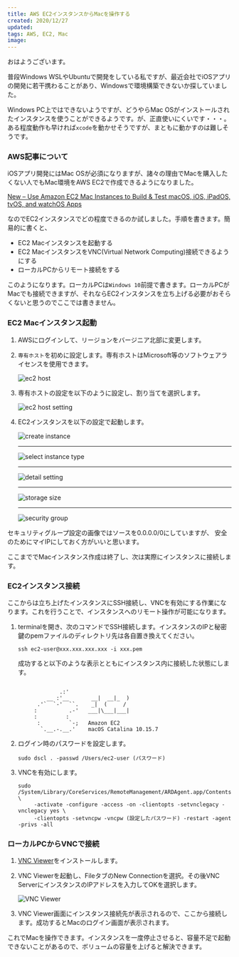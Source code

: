 ```yaml
---
title: AWS EC2インスタンスからMacを操作する
created: 2020/12/27
updated:
tags: AWS, EC2, Mac
image: 
---
```


おはようございます。

普段Windows WSLやUbuntuで開発をしている私ですが、最近会社でiOSアプリの開発に若干携わることがあり、Windowsで環境構築できないか探していました。

Windows PC上ではできないようですが、どうやらMac OSがインストールされたインスタンスを使うことができるようです。が、正直使いにくいです・・・。ある程度動作も早ければ`xcode`を動かせそうですが、まともに動かすのは難しそうです。

### AWS記事について
iOSアプリ開発にはMac OSが必須になりますが、諸々の理由でMacを購入したくない人でもMac環境をAWS EC2で作成できるようになりました。

[New – Use Amazon EC2 Mac Instances to Build & Test macOS, iOS, iPadOS, tvOS, and watchOS Apps](https://aws.amazon.com/jp/blogs/aws/new-use-mac-instances-to-build-test-macos-ios-ipados-tvos-and-watchos-apps/)

なのでEC2インスタンスでどの程度できるのか試しました。手順を書きます。簡易的に書くと、
* EC2 Macインスタンスを起動する
* EC2 MacインスタンスをVNC(Virtual Network Computing)接続できるようにする
* ローカルPCからリモート接続をする

このようになります。ローカルPCは`Windows 10`前提で書きます。ローカルPCがMacでも接続できますが、それならEC2インスタンスを立ち上げる必要がおそらくないと思うのでここでは書きません。

### EC2 Macインスタンス起動
1. AWSにログインして、リージョンをバージニア北部に変更します。
1. `専有ホスト`を初めに設定します。専有ホストはMicrosoft等のソフトウェアライセンスを使用できます。

   ![ec2 host](/article/ec2-mac01.png#center)

1. 専有ホストの設定を以下のように設定し、割り当てを選択します。

   ![ec2 host setting](/article/ec2-mac02.png#center)

1. EC2インスタンスを以下の設定で起動します。

   ![create instance](/article/ec2-mac03.png#center)
   
   ---
   
   ![select instance type](/article/ec2-mac04.png#center)
   
   ---
   
   ![detail setting](/article/ec2-mac05.png#center)

   ---

   ![storage size](/article/ec2-mac06.png#center)

   ---

   ![security group](/article/ec2-mac07.png#center)

セキュリティグループ設定の画像ではソースを0.0.0.0/0にしていますが、 安全のためにマイIPにしておく方がいいと思います。

ここまででMacインスタンス作成は終了し、次は実際にインスタンスに接続します。

### EC2インスタンス接続

ここからは立ち上げたインスタンスにSSH接続し、VNCを有効にする作業になります。これを行うことで、インスタンスへのリモート操作が可能になります。

1. terminalを開き、次のコマンドでSSH接続します。インスタンスのIPと秘密鍵のpemファイルのディレクトリ先は各自置き換えてください。
   ```shell
   ssh ec2-user@xxx.xxx.xxx.xxx -i xxx.pem
   ```

   成功すると以下のような表示とともにインスタンス内に接続した状態にします。
   ```shell
   
                .:'
            __ :'__       __|  __|_  )
         .'`  `-'  ``.    _|  (     /
        :          .-'   ___|\___|___|
        :         :
         :         `-;   Amazon EC2
          `.__.-.__.'    macOS Catalina 10.15.7
   ```

1. ログイン時のパスワードを設定します。
   ```shell
   sudo dscl . -passwd /Users/ec2-user (パスワード)
   ```
   
1. VNCを有効にします。
   ```shell
   sudo /System/Library/CoreServices/RemoteManagement/ARDAgent.app/Contents/Resources/kickstart \
        -activate -configure -access -on -clientopts -setvnclegacy -vnclegacy yes \
        -clientopts -setvncpw -vncpw (設定したパスワード) -restart -agent -privs -all
   ```

### ローカルPCからVNCで接続

1. [VNC Viewer](https://www.realvnc.com/en/connect/download/viewer/)をインストールします。
1. VNC Viewerを起動し、FileタブのNew Connectionを選択。その後VNC ServerにインスタンスのIPアドレスを入力してOKを選択します。

   ![VNC Viewer](/article/vnc-viewer01.png)
   
1. VNC Viewer画面にインスタンス接続先が表示されるので、ここから接続します。成功するとMacのログイン画面が表示されます。

これでMacを操作できます。インスタンスを一度停止させると、容量不足で起動できないことがあるので、ボリュームの容量を上げると解決できます。

